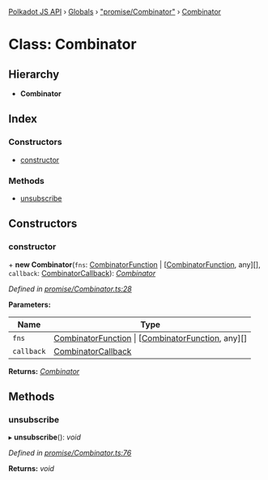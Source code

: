 [Polkadot JS API](../README.md) › [Globals](../globals.md) › ["promise/Combinator"](../modules/_promise_combinator_.md) › [Combinator](_promise_combinator_.combinator.md)

# Class: Combinator

## Hierarchy

* **Combinator**

## Index

### Constructors

* [constructor](_promise_combinator_.combinator.md#constructor)

### Methods

* [unsubscribe](_promise_combinator_.combinator.md#unsubscribe)

## Constructors

###  constructor

\+ **new Combinator**(`fns`: [CombinatorFunction](../interfaces/_promise_combinator_.combinatorfunction.md) | [[CombinatorFunction](../interfaces/_promise_combinator_.combinatorfunction.md), any][], `callback`: [CombinatorCallback](../modules/_promise_combinator_.md#combinatorcallback)): *[Combinator](_promise_combinator_.combinator.md)*

*Defined in [promise/Combinator.ts:28](https://github.com/polkadot-js/api/blob/306857ae07/packages/api/src/promise/Combinator.ts#L28)*

**Parameters:**

Name | Type |
------ | ------ |
`fns` | [CombinatorFunction](../interfaces/_promise_combinator_.combinatorfunction.md) &#124; [[CombinatorFunction](../interfaces/_promise_combinator_.combinatorfunction.md), any][] |
`callback` | [CombinatorCallback](../modules/_promise_combinator_.md#combinatorcallback) |

**Returns:** *[Combinator](_promise_combinator_.combinator.md)*

## Methods

###  unsubscribe

▸ **unsubscribe**(): *void*

*Defined in [promise/Combinator.ts:76](https://github.com/polkadot-js/api/blob/306857ae07/packages/api/src/promise/Combinator.ts#L76)*

**Returns:** *void*
